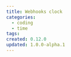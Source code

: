 ```yaml
---
title: Webhooks clock
categories:
  - coding
  - time
tags:
created: 0.12.0
updated: 1.0.0-alpha.1
---
```

